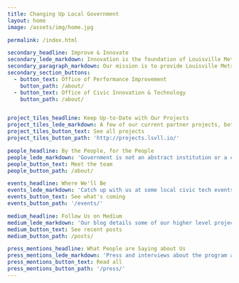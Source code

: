 ```yaml
---
title: Changing Up Local Government
layout: home
image: /assets/img/home.jpg

permalink: /index.html

secondary_headline: Improve & Innovate
secondary_lede_markdown: Innovation is the foundation of Louisville Metro Government, and so is the belief in the problem-solving power of collaboration among citizens, businesses and their government. The Office of Performance Improvement & Innovation is the manifestation of our commitment to these principles.
secondary_paragraph_markdown: Our mission is to provide Louisville Metro Government and its partners with customized improvement and innovation support to create a world-class city, we partner with departments throughout the city to tackle some of their biggest challenges.
secondary_section_buttons:
  - button_text: Office of Performance Improvement
    button_path: /about/
  - button_text: Office of Civic Innovation & Technology
    button_path: /about/


project_tiles_headline: Keep Up-to-Date with Our Projects
project_tiles_lede_markdown: A few of our current partner projects, both internal and externally facing.
project_tiles_button_text: See all projects
project_tiles_button_path: 'http://projects.lsvll.io/'

people_headline: By the People, for the People
people_lede_markdown: 'Government is not an abstract institution or a concept. Our government is us. Meet a few of the newest Design, Technology, & Innovation Fellows who have signed on for tours of duty:'
people_button_text: Meet the team
people_button_path: /about/

events_headline: Where We'll Be
events_lede_markdown: 'Catch up with us at some local civic tech events.'
events_button_text: See what's coming
events_button_path: '/events/'

medium_headline: Follow Us on Medium
medium_lede_markdown: 'Our blog details some of our higher level projects, and gives a behind-the-scenes look at our thought process.'
medium_button_text: See recent posts
medium_button_path: /posts/

press_mentions_headline: What People are Saying about Us
press_mentions_lede_markdown: 'Press and interviews about the program and projects.'
press_mentions_button_text: Read all
press_mentions_button_path: '/press/'
---
```

